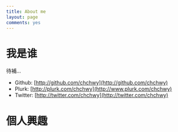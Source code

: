 ```yaml
---
title: About me
layout: page
comments: yes
---
```


# 我是谁

待補...

* Github: [http://github.com/chchwy](http://github.com/chchwy)
* Plurk: [http://plurk.com/chchwy](http://www.plurk.com/chchwy)
* Twitter: [http://twitter.com/chchwy](http://twitter.com/chchwy)

# 個人興趣

